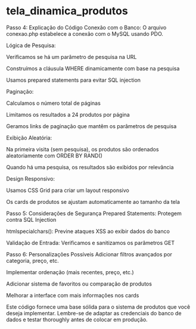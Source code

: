 # tela_dinamica_produtos
Passo 4: Explicação do Código
Conexão com o Banco: O arquivo conexao.php estabelece a conexão com o MySQL usando PDO.

Lógica de Pesquisa:

Verificamos se há um parâmetro de pesquisa na URL

Construímos a cláusula WHERE dinamicamente com base na pesquisa

Usamos prepared statements para evitar SQL injection

Paginação:

Calculamos o número total de páginas

Limitamos os resultados a 24 produtos por página

Geramos links de paginação que mantêm os parâmetros de pesquisa

Exibição Aleatória:

Na primeira visita (sem pesquisa), os produtos são ordenados aleatoriamente com ORDER BY RAND()

Quando há uma pesquisa, os resultados são exibidos por relevância

Design Responsivo:

Usamos CSS Grid para criar um layout responsivo

Os cards de produtos se ajustam automaticamente ao tamanho da tela

Passo 5: Considerações de Segurança
Prepared Statements: Protegem contra SQL Injection

htmlspecialchars(): Previne ataques XSS ao exibir dados do banco

Validação de Entrada: Verificamos e sanitizamos os parâmetros GET

Passo 6: Personalizações Possíveis
Adicionar filtros avançados por categoria, preço, etc.

Implementar ordenação (mais recentes, preço, etc.)

Adicionar sistema de favoritos ou comparação de produtos

Melhorar a interface com mais informações nos cards

Este código fornece uma base sólida para o sistema de produtos que você deseja implementar. Lembre-se de adaptar as credenciais do banco de dados e testar thoroughly antes de colocar em produção.